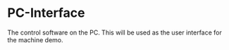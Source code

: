 # PC-Interface
The control software on the PC. This will be used as the user interface for the machine demo.
